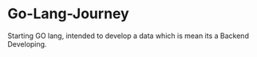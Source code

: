 # Go-Lang-Journey
Starting GO lang, intended to develop a data which is mean its a Backend Developing.
